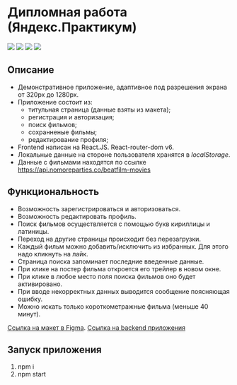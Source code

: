 # Дипломная работа (Яндекс.Практикум)

![](https://shields.io/badge/-HTML-orange) 
![](https://shields.io/badge/-CSS-blue)
![](https://shields.io/badge/-JavaScript-yellow)
![](https://shields.io/badge/-React.JS-05D9FF)

## Описание

- Демонстративное приложение, адаптивное под разрешения экрана от 320px до 1280px.
- Приложение состоит из:
    - титульная страница (данные взяты из макета);
    - регистрация и авторизация;
    - поиск фильмов;
    - сохранненые фильмы;
    - редактирование профиля;
 - Frontend написан на React.JS. React-router-dom v6.
 - Локальные данные на стороне пользователя хранятся в *localStorage*.
 - Данные с фильмами находятся по ссылке https://api.nomoreparties.co/beatfilm-movies

## Функциональность

* Возможность зарегистрироваться и авторизоваться.
* Возможность редактировать профиль.
* Поиск фильмов осуществляется с помощью букв кириллицы и латиницы. 
* Переход на другие страницы происходит без перезагрузки. 
* Каждый фильм можно добавить/исключить из избранных. Для этого надо кликнуть на лайк.
* Страница поиска запоминает последние введенные данные. 
* При клике на постер фильма откроется его трейлер в новом окне.
* При клике в любое место поля поиска фильмов оно будет активировано.
* При вводе некорректных данных выводится сообщение поясняющая ошибку. 
* Можно искать только короткометражные фильма (меньше 40 минут).

[Ссылка на макет в Figma](https://www.figma.com/file/cASM20ikAsPlTi2doec68Q/Diploma?node-id=932%3A3320).
[Ссылка на backend приложения](https://github.com/tyt34/movies-explorer-api)

## Запуск приложения
1. npm i
2. npm start

